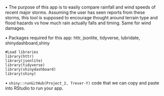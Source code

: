 • The purpose of this app is to easily compare rainfall and wind speeds of recent major storms. Assuming the user has seen reports from these storms, this tool is supposed to encourage thought around terrain type and flood hazards vs how much rain actually falls and timing. Same for wind damages. 

• Packages required for this app:
httr, jsonlite, tidyverse, lubridate, shinydashboard,shiny

```
#Load libraries
library(httr)
library(jsonlite)
library(tidyverse)
library(shinydashboard)
library(shiny)
```
•  ```shiny::runGitHub(Project_2, Trever-Y)``` code that we can copy and paste into RStudio to run your app.
